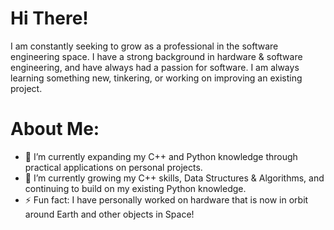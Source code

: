 <!--
**mmichalak-swe/mmichalak-swe** is a ✨ _special_ ✨ repository because its `README.md` (this file) appears on your GitHub profile.

Here are some ideas to get you started:
-->

# Hi There!
I am constantly seeking to grow as a professional in the software engineering space. I have a strong background in hardware & software engineering, and have always had a passion for software. I am always learning something new, tinkering, or working on improving an existing project.

# About Me:
- 🔭 I’m currently expanding my C++ and Python knowledge through practical applications on personal projects.
- 🌱 I’m currently growing my C++ skills, Data Structures & Algorithms, and continuing to build on my existing Python knowledge.
- ⚡ Fun fact: I have personally worked on hardware that is now in orbit around Earth and other objects in Space!
<!--
- 👯 I’m looking to collaborate on ...
- 🤔 I’m looking for help with ...
- 💬 Ask me about ...
- 📫 How to reach me: ...
- 😄 Pronouns: ...
-->
